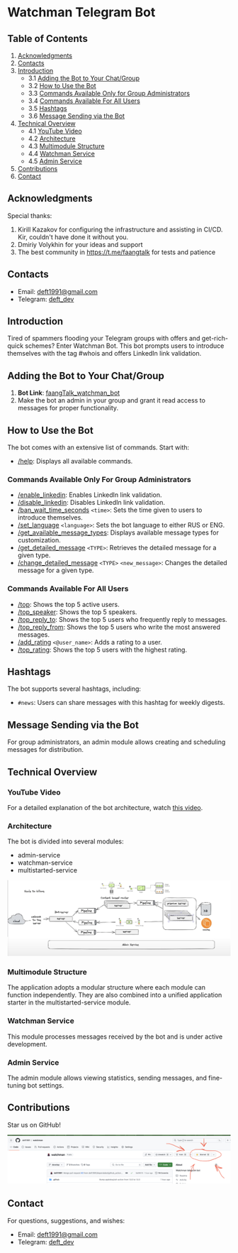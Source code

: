 # Watchman Telegram Bot

## Table of Contents
1. [Acknowledgments](#acknowledgments)
2. [Contacts](#contacts)
3. [Introduction](#introduction)
   - 3.1 [Adding the Bot to Your Chat/Group](#adding-the-bot-to-your-chatgroup)
   - 3.2 [How to Use the Bot](#how-to-use-the-bot)
   - 3.3 [Commands Available Only for Group Administrators](#commands-available-only-for-group-administrators)
   - 3.4 [Commands Available For All Users](#commands-available-for-all-users)
   - 3.5 [Hashtags](#hashtags)
   - 3.6 [Message Sending via the Bot](#message-sending-via-the-bot)
4. [Technical Overview](#technical-overview)
   - 4.1 [YouTube Video](#youtube-video)
   - 4.2 [Architecture](#architecture)
   - 4.3 [Multimodule Structure](#multimodule-structure)
   - 4.4 [Watchman Service](#watchman-service)
   - 4.5 [Admin Service](#admin-service)
5. [Contributions](#contributions)
6. [Contact](#contact)

## Acknowledgments
Special thanks:
1. Kirill Kazakov for configuring the infrastructure and assisting in CI/CD. Kir, couldn't have done it without you.
2. Dmiriy Volykhin for your ideas and support
3. The best community in https://t.me/faangtalk for tests and patience

## Contacts
- Email: [deft1991@gmail.com](mailto:deft1991@gmail.com)
- Telegram: [deft_dev](https://t.me/deft_dev)

## Introduction
Tired of spammers flooding your Telegram groups with offers and get-rich-quick schemes? Enter Watchman Bot. This bot prompts users to introduce themselves with the tag #whois and offers LinkedIn link validation.

## Adding the Bot to Your Chat/Group
1. **Bot Link**: [faangTalk_watchman_bot](https://t.me/faangTalk_watchman_bot)
2. Make the bot an admin in your group and grant it read access to messages for proper functionality.

## How to Use the Bot
The bot comes with an extensive list of commands. Start with:
- [/help](#help): Displays all available commands.

### Commands Available Only For Group Administrators
- [/enable_linkedin](#enable_linkedin): Enables LinkedIn link validation.
- [/disable_linkedin](#disable_linkedin): Disables LinkedIn link validation.
- [/ban_wait_time_seconds](#ban_wait_time_seconds) `<time>`: Sets the time given to users to introduce themselves.
- [/set_language](#set_language) `<language>`: Sets the bot language to either RUS or ENG.
- [/get_available_message_types](#get_available_message_types): Displays available message types for customization.
- [/get_detailed_message](#get_detailed_message) `<TYPE>`: Retrieves the detailed message for a given type.
- [/change_detailed_message](#change_detailed_message) `<TYPE>` `<new_message>`: Changes the detailed message for a given type.

### Commands Available For All Users
- [/top](#top): Shows the top 5 active users.
- [/top_speaker](#top_speaker): Shows the top 5 speakers.
- [/top_reply_to](#top_reply_to): Shows the top 5 users who frequently reply to messages.
- [/top_reply_from](#top_reply_from): Shows the top 5 users who write the most answered messages.
- [/add_rating](#add_rating) `<@user_name>`: Adds a rating to a user.
- [/top_rating](#top_rating): Shows the top 5 users with the highest rating.

## Hashtags
The bot supports several hashtags, including:
- `#news`: Users can share messages with this hashtag for weekly digests.

## Message Sending via the Bot
For group administrators, an admin module allows creating and scheduling messages for distribution.

## Technical Overview

### YouTube Video
For a detailed explanation of the bot architecture, watch [this video](https://www.youtube.com/watch?v=9VNnEIYUZcA).

### Architecture
The bot is divided into several modules:
- admin-service
- watchman-service
- multistarted-service

![Architecture Image](images%2Farchitecture.png)

### Multimodule Structure
The application adopts a modular structure where each module can function independently. They are also combined into a unified application starter in the multistarted-service module.

### Watchman Service
This module processes messages received by the bot and is under active development.

### Admin Service
The admin module allows viewing statistics, sending messages, and fine-tuning bot settings.

## Contributions
Star us on GitHub!

![GitHub Stars Image](images%2Fstars.png)

## Contact
For questions, suggestions, and wishes:
- Email: [deft1991@gmail.com](mailto:deft1991@gmail.com)
- Telegram: [deft_dev](https://t.me/deft_dev)
